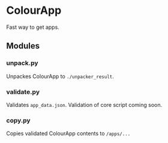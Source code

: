 # ColourApp
Fast way to get apps.


## Modules

### unpack.py

Unpackes ColourApp to `./unpacker_result`.

### validate.py

Validates `app_data.json`. Validation of core script coming soon.

### copy.py

Copies validated ColourApp contents to `/apps/...`
